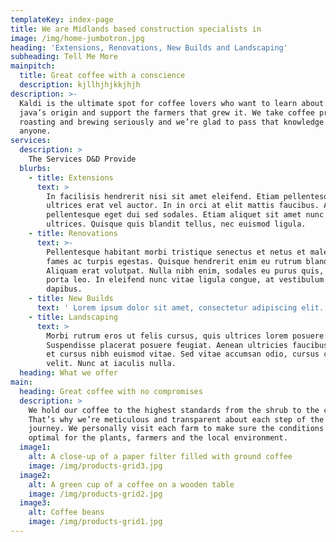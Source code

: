 ```yaml
---
templateKey: index-page
title: We are Midlands based construction specialists in
image: /img/home-jumbotron.jpg
heading: 'Extensions, Renovations, New Builds and Landscaping'
subheading: Tell Me More
mainpitch:
  title: Great coffee with a conscience
  description: kjllhjhjkkjhjh
description: >-
  Kaldi is the ultimate spot for coffee lovers who want to learn about their
  java’s origin and support the farmers that grew it. We take coffee production,
  roasting and brewing seriously and we’re glad to pass that knowledge to
  anyone.
services:
  description: >
    The Services D&D Provide
  blurbs:
    - title: Extensions
      text: >
        In facilisis hendrerit nisi sit amet eleifend. Etiam pellentesque
        ultrices erat vel auctor. In in orci at elit mattis faucibus. Aliquam
        pellentesque eget dui sed sodales. Etiam aliquet sit amet nunc nec
        ultrices. Quisque quis blandit tellus, nec euismod ligula.
    - title: Renovations
      text: >-
        Pellentesque habitant morbi tristique senectus et netus et malesuada
        fames ac turpis egestas. Quisque hendrerit enim eu rutrum blandit.
        Aliquam erat volutpat. Nulla nibh enim, sodales eu purus quis, tempus
        porta leo. In eleifend nunc vitae ligula congue, at vestibulum turpis
        dapibus. 
    - title: New Builds
      text: ' Lorem ipsum dolor sit amet, consectetur adipiscing elit. Phasellus aliquet dolor sapien, quis maximus arcu scelerisque id. Nunc rhoncus efficitur libero a auctor. Vestibulum lacinia massa vel sem ornare, eu eleifend metus congue. Donec turpis turpis, efficitur scelerisque orci venenatis, facilisis fermentum augue.'
    - title: Landscaping
      text: >
        Morbi rutrum eros ut felis cursus, quis ultrices lorem posuere.
        Suspendisse placerat posuere feugiat. Aenean ultricies faucibus dolor,
        et cursus nibh euismod vitae. Sed vitae accumsan odio, cursus commodo
        velit. Nunc at iaculis nulla.
  heading: What we offer
main:
  heading: Great coffee with no compromises
  description: >
    We hold our coffee to the highest standards from the shrub to the cup.
    That’s why we’re meticulous and transparent about each step of the coffee’s
    journey. We personally visit each farm to make sure the conditions are
    optimal for the plants, farmers and the local environment.
  image1:
    alt: A close-up of a paper filter filled with ground coffee
    image: /img/products-grid3.jpg
  image2:
    alt: A green cup of a coffee on a wooden table
    image: /img/products-grid2.jpg
  image3:
    alt: Coffee beans
    image: /img/products-grid1.jpg
---
```


